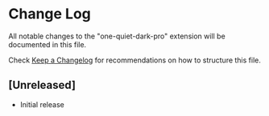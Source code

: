 # Change Log
All notable changes to the "one-quiet-dark-pro" extension will be documented in this file.

Check [Keep a Changelog](http://keepachangelog.com/) for recommendations on how to structure this file.

## [Unreleased]
- Initial release
